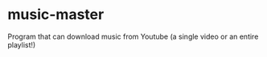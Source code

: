 # music-master
Program that can download music from Youtube (a single video or an entire playlist!)
